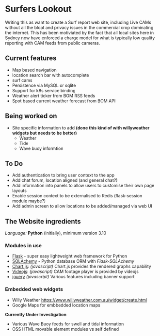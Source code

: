 # Surfers Lookout

Writing this as want to create a Surf report web site, including Live CAMs without all the bloat and privacy issues in the commercial crop dominating the internet. This has been motiviated by the fact that all local sites here in Sydney now have enforced a charge model for what is typically low quality reporting with CAM feeds from public cameras.

## Current features
- Map based navigation
- location search bar with autocomplete
- surf cams 
- Persistence via MySQL or sqlite
- Support for k8s service binding
- Weather alert ticker from BOM RSS feeds
- Spot based current weather forecast from BOM API

## Being worked on
- Site specific information  to add **(done this kind of with willyweather widgets but needs to be better)**
    - Weather
    - Tide
    - Wave buoy informtion


## To Do
- Add authentication to bring user context to the app
- Add chat forum, location aligned (and general chat?)
- Add information into panels to allow users to customise their own page layouts
- Enable session context to be externalised to Redis (flask-session module maybe?)
- Add admin screen to allow locations to be added/managed via web UI

## The Website ingredients
*Language:*   **Python** (initially), minimum version 3.10

### Modules in use
- [Flask](https://flask.palletsprojects.com/) - super easy lightweight web framework for Python
- [SQLAchemy](https://www.sqlalchemy.org/) - Python database ORM with *Flask-SQLAchemy*
- [Chart.js](https://www.chartjs.org/): *(javascript)* Chart.js provides the rendered graphs capability
- [Videojs](https://videojs.com/): *(javascript)* CAM footage player is provided by videojs
- [jquery](https://jquery.com/) *(javascript)* Various features including banner support

### Embedded web widgets
- Willy Weather https://www.willyweather.com.au/widget/create.html
- Google Maps for embbedded location maps


**Currently Under Investigation**
- Various Wave Buoy feeds for swell and tidal information
- OSS HTML movable element modules vs self defined  


